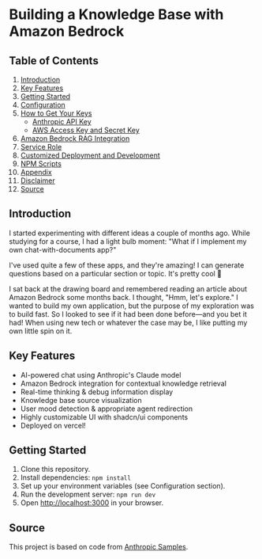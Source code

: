 # Building a Knowledge Base with Amazon Bedrock

## Table of Contents

1. [Introduction](#introduction)
2. [Key Features](#key-features)
3. [Getting Started](#getting-started)
4. [Configuration](#configuration)
5. [How to Get Your Keys](#how-to-get-your-keys)
   - [Anthropic API Key](#anthropic-api-key)
   - [AWS Access Key and Secret Key](#aws-access-key-and-secret-key)
6. [Amazon Bedrock RAG Integration](#amazon-bedrock-rag-integration)
7. [Service Role](#service-role)
8. [Customized Deployment and Development](#customized-deployment-and-development)
9. [NPM Scripts](#npm-scripts)
10. [Appendix](#appendix)
11. [Disclaimer](#disclaimer)
12. [Source](#source)

## Introduction
I started experimenting with different ideas a couple of months ago. While studying for a course, I had a light bulb moment: "What if I implement my own chat-with-documents app?"

I've used quite a few of these apps, and they're amazing! I can generate questions based on a particular section or topic. It's pretty cool 🤯

I sat back at the drawing board and remembered reading an article about Amazon Bedrock some months back. I thought, "Hmm, let's explore." I wanted to build my own application, but the purpose of my exploration was to build fast. So I looked to see if it had been done before—and you bet it had! When using new tech or whatever the case may be, I like putting my own little spin on it.

## Key Features

- AI-powered chat using Anthropic's Claude model
- Amazon Bedrock integration for contextual knowledge retrieval
- Real-time thinking & debug information display
- Knowledge base source visualization
- User mood detection & appropriate agent redirection
- Highly customizable UI with shadcn/ui components
- Deployed on vercel!

## Getting Started

1. Clone this repository.
2. Install dependencies: `npm install`
3. Set up your environment variables (see Configuration section).
4. Run the development server: `npm run dev`
5. Open [http://localhost:3000](http://localhost:3000) in your browser.

## Source

This project is based on code from [Anthropic Samples](https://github.com/anthropics/anthropic-quickstarts).
